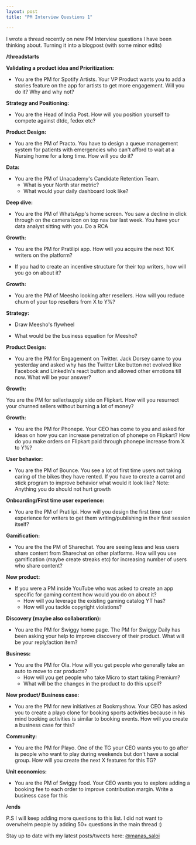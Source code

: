 ```yaml
---
layout: post
title: "PM Interview Questions 1"

---
```

I wrote a thread recently on new PM Interview questions I have been thinking about. Turning it into a blogpost (with some minor edits)

**/threadstarts**


**Validating a product idea and Prioritization:**

- You are the PM for Spotify Artists. Your VP Product wants you to add a stories feature on the app for artists to get more engagement. Will you do it? Why and why not?

**Strategy and Positioning:**

- You are the Head of India Post. How will you position yourself to compete against dtdc, fedex etc?

**Product Design:**

- You are the PM of Practo. You have to design a queue management system for patients with emergencies who can't afford to wait at a Nursing home for a long time. How will you do it?

**Data:**

- You are the PM of Unacademy's Candidate Retention Team.
  - What is your North star metric?
  - What would your daily dashboard look like?

**Deep dive:**

- You are the PM of WhatsApp's home screen. You saw a decline in click through on the camera icon on top nav bar last week. You have your data analyst sitting with you. Do a RCA

**Growth:**

- You are the PM for Pratilipi app. How will you acquire the next 10K writers on the platform?

- If you had to create an incentive structure for their top writers, how will you go on about it?

**Growth:**

- You are the PM of Meesho looking after resellers. How will you reduce churn of your top resellers from X to Y%?

**Strategy:**

- Draw Meesho's flywheel

- What would be the business equation for Meesho?

**Product Design:**

- You are the PM for Engagement on Twitter. Jack Dorsey came to you yesterday and asked why has the Twitter Like button not evolved like Facebook and LinkedIn's react button and allowed other emotions till now. What will be your answer?

**Growth:**

You are the PM for seller/supply side on Flipkart. How will you resurrect your churned sellers without burning a lot of money?

**Growth:**

- You are the PM for Phonepe. Your CEO has come to you and asked for ideas on how you can increase penetration of phonepe on Flipkart? How do you make orders on Flipkart paid through phonepe increase from X to Y%?


**User behavior:**

- You are the PM of Bounce. You see a lot of first time users not taking caring of the bikes they have rented. If you have to create a carrot and stick program to improve behavior what would it look like? Note: Anything you do should not hurt growth

**Onboarding/First time user experience:**

- You are the PM of Pratilipi. How will you design the first time user experience for writers to get them writing/publishing in their first session itself?

**Gamification:**

- You are the the PM of Sharechat. You are seeing less and less users share content from Sharechat on other platforms. How will you use gamification (maybe create streaks etc) for increasing number of users who share content?

**New product:**

- If you were a PM inside YouTube who was asked to create an app specific for gaming content how would you do on about it?
  - How will you leverage the existing gaming catalog YT has?
  - How will you tackle copyright violations?

**Discovery (maybe also collaboration):**

- You are the PM for Swiggy home page. The PM for Swiggy Daily has been asking your help to improve discovery of their product. What will be your reply/action item?

**Business:**

- You are the PM for Ola. How will you get people who generally take an auto to move to car products?
  - How will you get people who take Micro to start taking Premium?
  - What will be the changes in the product to do this upsell?

**New product/ Business case:**

- You are the PM for new initiatives at Bookmyshow. Your CEO has asked you to create a playo clone for booking sports activities because in his mind booking activities is similar to booking events. How will you create a business case for this?

**Community:**

- You are the PM for Playo. One of the TG your CEO wants you to go after is people who want to play during weekends but don't have a social group. How will you create the next X features for this TG?

**Unit economics:**

- You are the PM of Swiggy food. Your CEO wants you to explore adding a booking fee to each order to improve contribution margin. Write a business case for this

**/ends**

P.S I will keep adding more questions to this list. I did not want to overwhelm people by adding 50+ questions in the main thread :)

Stay up to date with my latest posts/tweets here: [@manas_saloi](http://twitter.com/manas_saloi)
